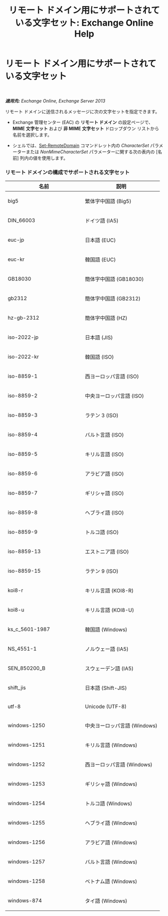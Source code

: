 ﻿---
title: 'リモート ドメイン用にサポートされている文字セット: Exchange Online Help'
TOCTitle: リモート ドメイン用にサポートされている文字セット
ms:assetid: 66023a62-1fd3-4019-be2b-4e7147db148a
ms:mtpsurl: https://technet.microsoft.com/ja-jp/library/Aa998600(v=EXCHG.150)
ms:contentKeyID: 52057437
ms.date: 05/22/2018
mtps_version: v=EXCHG.150
ms.translationtype: HT
---

# リモート ドメイン用にサポートされている文字セット

 

_**適用先:** Exchange Online, Exchange Server 2013_

リモート ドメインに送信されるメッセージに次の文字セットを指定できます。

  - Exchange 管理センター (EAC) の <strong>リモート ドメイン</strong> の設定ページで、<strong>MIME 文字セット</strong> および <strong>非 MIME 文字セット</strong> ドロップダウン リストから名前を選択します。

  - シェルでは、[Set-RemoteDomain](https://technet.microsoft.com/ja-jp/library/aa997857\(v=exchg.150\)) コマンドレット内の *CharacterSet* パラメーターまたは *NonMimeCharacterSet* パラメーターに関する次の表内の \[名前\] 列内の値を使用します。

### リモート ドメインの構成でサポートされる文字セット

<table>
<colgroup>
<col style="width: 50%" />
<col style="width: 50%" />
</colgroup>
<thead>
<tr class="header">
<th>名前</th>
<th>説明</th>
</tr>
</thead>
<tbody>
<tr class="odd">
<td><p>big5</p></td>
<td><p>繁体字中国語 (Big5)</p></td>
</tr>
<tr class="even">
<td><p>DIN_66003</p></td>
<td><p>ドイツ語 (IA5)</p></td>
</tr>
<tr class="odd">
<td><p>euc-jp</p></td>
<td><p>日本語 (EUC)</p></td>
</tr>
<tr class="even">
<td><p>euc-kr</p></td>
<td><p>韓国語 (EUC)</p></td>
</tr>
<tr class="odd">
<td><p>GB18030</p></td>
<td><p>簡体字中国語 (GB18030)</p></td>
</tr>
<tr class="even">
<td><p>gb2312</p></td>
<td><p>簡体字中国語 (GB2312)</p></td>
</tr>
<tr class="odd">
<td><p>hz-gb-2312</p></td>
<td><p>簡体字中国語 (HZ)</p></td>
</tr>
<tr class="even">
<td><p>iso-2022-jp</p></td>
<td><p>日本語 (JIS)</p></td>
</tr>
<tr class="odd">
<td><p>iso-2022-kr</p></td>
<td><p>韓国語 (ISO)</p></td>
</tr>
<tr class="even">
<td><p>iso-8859-1</p></td>
<td><p>西ヨーロッパ言語 (ISO)</p></td>
</tr>
<tr class="odd">
<td><p>iso-8859-2</p></td>
<td><p>中央ヨーロッパ言語 (ISO)</p></td>
</tr>
<tr class="even">
<td><p>iso-8859-3</p></td>
<td><p>ラテン 3 (ISO)</p></td>
</tr>
<tr class="odd">
<td><p>iso-8859-4</p></td>
<td><p>バルト言語 (ISO)</p></td>
</tr>
<tr class="even">
<td><p>iso-8859-5</p></td>
<td><p>キリル言語 (ISO)</p></td>
</tr>
<tr class="odd">
<td><p>iso-8859-6</p></td>
<td><p>アラビア語 (ISO)</p></td>
</tr>
<tr class="even">
<td><p>iso-8859-7</p></td>
<td><p>ギリシャ語 (ISO)</p></td>
</tr>
<tr class="odd">
<td><p>iso-8859-8</p></td>
<td><p>ヘブライ語 (ISO)</p></td>
</tr>
<tr class="even">
<td><p>iso-8859-9</p></td>
<td><p>トルコ語 (ISO)</p></td>
</tr>
<tr class="odd">
<td><p>iso-8859-13</p></td>
<td><p>エストニア語 (ISO)</p></td>
</tr>
<tr class="even">
<td><p>iso-8859-15</p></td>
<td><p>ラテン 9 (ISO)</p></td>
</tr>
<tr class="odd">
<td><p>koi8-r</p></td>
<td><p>キリル言語 (KOI8-R)</p></td>
</tr>
<tr class="even">
<td><p>koi8-u</p></td>
<td><p>キリル言語 (KOI8-U)</p></td>
</tr>
<tr class="odd">
<td><p>ks_c_5601-1987</p></td>
<td><p>韓国語 (Windows)</p></td>
</tr>
<tr class="even">
<td><p>NS_4551-1</p></td>
<td><p>ノルウェー語 (IA5)</p></td>
</tr>
<tr class="odd">
<td><p>SEN_850200_B</p></td>
<td><p>スウェーデン語 (IA5)</p></td>
</tr>
<tr class="even">
<td><p>shift_jis</p></td>
<td><p>日本語 (Shift-JIS)</p></td>
</tr>
<tr class="odd">
<td><p>utf-8</p></td>
<td><p>Unicode (UTF-8)</p></td>
</tr>
<tr class="even">
<td><p>windows-1250</p></td>
<td><p>中央ヨーロッパ言語 (Windows)</p></td>
</tr>
<tr class="odd">
<td><p>windows-1251</p></td>
<td><p>キリル言語 (Windows)</p></td>
</tr>
<tr class="even">
<td><p>windows-1252</p></td>
<td><p>西ヨーロッパ言語 (Windows)</p></td>
</tr>
<tr class="odd">
<td><p>windows-1253</p></td>
<td><p>ギリシャ語 (Windows)</p></td>
</tr>
<tr class="even">
<td><p>windows-1254</p></td>
<td><p>トルコ語 (Windows)</p></td>
</tr>
<tr class="odd">
<td><p>windows-1255</p></td>
<td><p>ヘブライ語 (Windows)</p></td>
</tr>
<tr class="even">
<td><p>windows-1256</p></td>
<td><p>アラビア語 (Windows)</p></td>
</tr>
<tr class="odd">
<td><p>windows-1257</p></td>
<td><p>バルト言語 (Windows)</p></td>
</tr>
<tr class="even">
<td><p>windows-1258</p></td>
<td><p>ベトナム語 (Windows)</p></td>
</tr>
<tr class="odd">
<td><p>windows-874</p></td>
<td><p>タイ語 (Windows)</p></td>
</tr>
</tbody>
</table>

